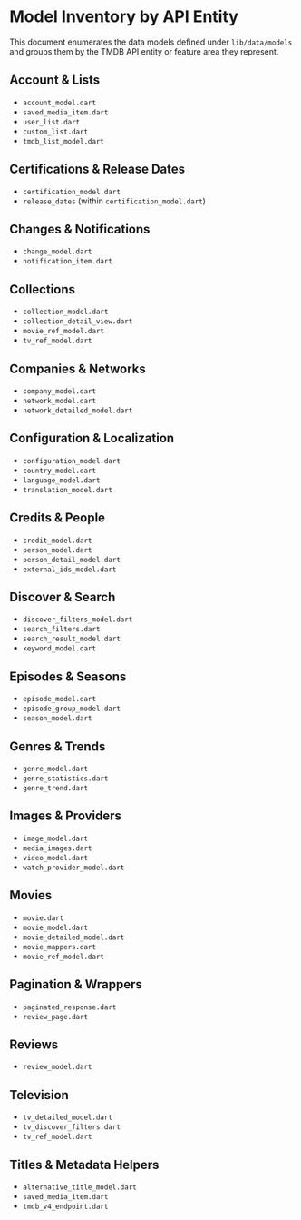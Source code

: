 # Model Inventory by API Entity

This document enumerates the data models defined under `lib/data/models` and groups them by the TMDB API entity or feature area they represent.

## Account & Lists
- `account_model.dart`
- `saved_media_item.dart`
- `user_list.dart`
- `custom_list.dart`
- `tmdb_list_model.dart`

## Certifications & Release Dates
- `certification_model.dart`
- `release_dates` (within `certification_model.dart`)

## Changes & Notifications
- `change_model.dart`
- `notification_item.dart`

## Collections
- `collection_model.dart`
- `collection_detail_view.dart`
- `movie_ref_model.dart`
- `tv_ref_model.dart`

## Companies & Networks
- `company_model.dart`
- `network_model.dart`
- `network_detailed_model.dart`

## Configuration & Localization
- `configuration_model.dart`
- `country_model.dart`
- `language_model.dart`
- `translation_model.dart`

## Credits & People
- `credit_model.dart`
- `person_model.dart`
- `person_detail_model.dart`
- `external_ids_model.dart`

## Discover & Search
- `discover_filters_model.dart`
- `search_filters.dart`
- `search_result_model.dart`
- `keyword_model.dart`

## Episodes & Seasons
- `episode_model.dart`
- `episode_group_model.dart`
- `season_model.dart`

## Genres & Trends
- `genre_model.dart`
- `genre_statistics.dart`
- `genre_trend.dart`

## Images & Providers
- `image_model.dart`
- `media_images.dart`
- `video_model.dart`
- `watch_provider_model.dart`

## Movies
- `movie.dart`
- `movie_model.dart`
- `movie_detailed_model.dart`
- `movie_mappers.dart`
- `movie_ref_model.dart`

## Pagination & Wrappers
- `paginated_response.dart`
- `review_page.dart`

## Reviews
- `review_model.dart`

## Television
- `tv_detailed_model.dart`
- `tv_discover_filters.dart`
- `tv_ref_model.dart`

## Titles & Metadata Helpers
- `alternative_title_model.dart`
- `saved_media_item.dart`
- `tmdb_v4_endpoint.dart`
